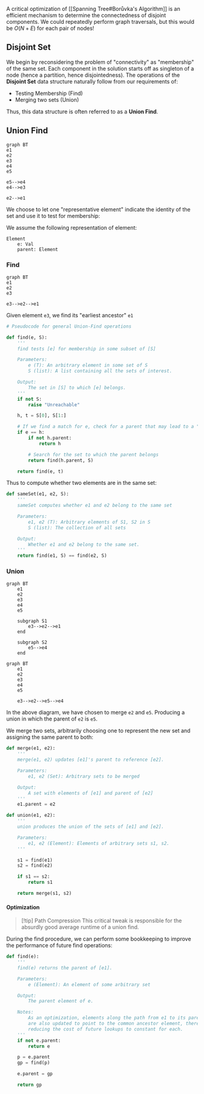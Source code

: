 A critical optimization of [[Spanning Tree#Borůvka's Algorithm]] is an efficient mechanism to determine the connectedness of disjoint components. We could repeatedly perform graph traversals, but this would be $O(N + E)$ for each pair of nodes!

## Disjoint Set

We begin by reconsidering the problem of "connectivity" as "membership" of the same set. Each component in the solution starts off as singleton of a node (hence a partition, hence disjointedness). The operations of the **Disjoint Set** data structure naturally follow from our requirements of:
- Testing Membership (Find)
- Merging two sets (Union)

Thus, this data structure is often referred to as a **Union Find**.

## Union Find

```mermaid
graph BT
e1
e2
e3
e4
e5

e5-->e4
e4-->e3

e2-->e1
```

We choose to let one "representative element" indicate the identity of the set and use it to test for membership:

We assume the following representation of element:

```
Element
	e: Val
	parent: Element
```

### Find

```mermaid
graph BT
e1
e2
e3

e3-->e2-->e1
```

Given element `e3`, we find its "earliest ancestor" `e1`

```python
# Pseudocode for general Union-Find operations

def find(e, S):
	'''
	find tests [e] for membership in some subset of [S]

	Parameters:
		e (T): An arbitrary element in some set of S
		S (list): A list containing all the sets of interest. 

	Output:
		The set in [S] to which [e] belongs.
	'''
	if not S:
		raise "Unreachable"

	h, t = S[0], S[1:]

	# If we find a match for e, check for a parent that may lead to a "predecesor" set
	if e == h:
		if not h.parent:
			return h

		# Search for the set to which the parent belongs
		return find(h.parent, S)

	return find(e, t)
```

Thus to compute whether two elements are in the same set:

```python
def sameSet(e1, e2, S):
	'''
	sameSet computes whether e1 and e2 belong to the same set

	Parameters:
		e1, e2 (T): Arbitrary elements of S1, S2 in S
		S (list): The collection of all sets

	Output:
		Whether e1 and e2 belong to the same set.
	'''
	return find(e1, S) == find(e2, S)
```

### Union

```mermaid
graph BT
	e1
	e2
	e3
	e4
	e5
	
	subgraph S1
		e3-->e2-->e1
	end

	subgraph S2
		e5-->e4
	end
```

```mermaid
graph BT
	e1
	e2
	e3
	e4
	e5

	e3-->e2-->e5-->e4
```

In the above diagram, we have chosen to merge `e2` and `e5`. Producing a union in which the parent of `e2` is `e5`.

We merge two sets, arbitrarily choosing one to represent the new set and assigning the same parent to both:

```python
def merge(e1, e2):
	'''
	merge(e1, e2) updates [e1]'s parent to reference [e2].

	Parameters:
		e1, e2 (Set): Arbitrary sets to be merged

	Output:
		A set with elements of [e1] and parent of [e2]
	'''
	e1.parent = e2

def union(e1, e2):
	'''
	union produces the union of the sets of [e1] and [e2].

	Parameters:
		e1, e2 (Element): Elements of arbitrary sets s1, s2.
	'''

	s1 = find(e1)
	s2 = find(e2)

	if s1 == s2:
		return s1

	return merge(s1, s2)
```

#### Optimization

> [!tip] Path Compression
> This critical tweak is responsible for the absurdly good average runtime of a union find.

During the find procedure, we can perform some bookkeeping to improve the performance of future find operations:

```python
def find(e):
	'''
	find(e) returns the parent of [e1].

	Parameters:
		e (Element): An element of some arbitrary set

	Output:
		The parent element of e.

	Notes:
		As an optimization, elements along the path from e1 to its parent
		are also updated to point to the common ancestor element, thereby
		reducing the cost of future lookups to constant for each.
	'''
	if not e.parent:
		return e

	p = e.parent
	gp = find(p)

	e.parent = gp

	return gp
```